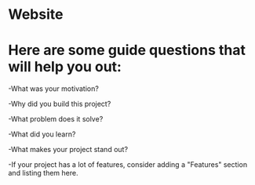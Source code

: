 # Website
# Here are some guide questions that will help you out:

-What was your motivation?

-Why did you build this project?

-What problem does it solve?

-What did you learn?

-What makes your project stand out?

-If your project has a lot of features, consider adding a "Features" section and listing them here.


